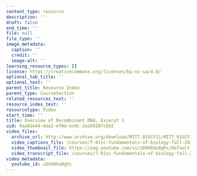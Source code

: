 ```yaml
---
content_type: resource
description: ''
draft: false
end_time: ''
file: null
file_type: ''
image_metadata:
  caption: ''
  credit: ''
  image-alt: ''
learning_resource_types: []
license: https://creativecommons.org/licenses/by-nc-sa/4.0/
optional_tab_title: ''
optional_text: ''
parent_title: Resource Index
parent_type: CourseSection
related_resources_text: ''
resource_index_text: ''
resourcetype: Video
start_time: ''
title: Overview of Recombinant DNA, Excerpt 1
uid: 9aa01e44-daa2-ef0d-ec0c-2a109287c6b2
video_files:
  archive_url: http://www.archive.org/download/MIT7.01SCF11/MIT7_01SCF11_track08_300k.mp4
  video_captions_file: /courses/7-01sc-fundamentals-of-biology-fall-2011/a711e3bd916f5011ac970ed7aefa3938_uDXH6Uu0ghc.vtt
  video_thumbnail_file: https://img.youtube.com/vi/uDXH6Uu0ghc/default.jpg
  video_transcript_file: /courses/7-01sc-fundamentals-of-biology-fall-2011/cc437a8e1a88d3753750f928a6e998ec_uDXH6Uu0ghc.pdf
video_metadata:
  youtube_id: uDXH6Uu0ghc
---
```

